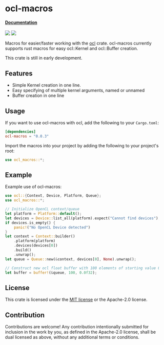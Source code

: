 # ocl-macros

#### [Documentation](https://docs.rs/ocl-macros)

[![](https://img.shields.io/crates/v/ocl-macros.svg)](https://crates.io/crates/ocl-macros) [![](https://docs.rs/ocl-macros/badge.svg)](https://docs.rs/ocl-macros)

Macros for easier/faster working with the [ocl](https://github.com/cogciprocate/ocl) crate. ocl-macros currently supports rust macros for easy ocl::Kernel and ocl::Buffer creation. 

This crate is still in early development.

## Features

- Simple Kernel creation in one line.
- Easy specifying of multiple kernel arguments, named or unnamed
- Buffer creation in one line

## Usage

If you want to use ocl-macros with ocl, add the following to your `Cargo.toml`:

```toml
[dependencies]
ocl-macros = "0.0.3"
```
Import the macros into your project by adding the following to your project's root:
```rust
use ocl_macros::*;
```

## Example

Example use of ocl-macros:
```rust
use ocl::{Context, Device, Platform, Queue};
use ocl_macros::*;

// Initialize OpenCL context/queue
let platform = Platform::default();
let devices = Device::list_all(platform).expect("Cannot find devices");
if devices.is_empty() {
    panic!("No OpenCL Device detected")
}
let context = Context::builder()
    .platform(platform)
    .devices(devices[0])
    .build()
    .unwrap();
let queue = Queue::new(&context, devices[0], None).unwrap();

// Construct new ocl float buffer with 100 elements of starting value 0.0
let buffer = buffer!(&queue, 100, 0.0f32);
```

## License

This crate is licensed under the [MIT license](LICENSE) or the Apache-2.0 license.

## Contribution

Contributions are welcome! Any contribution intentionally submitted for inclusion in the work by you, as defined in the Apache-2.0 license, shall be dual licensed as above, without any additional terms or conditions.